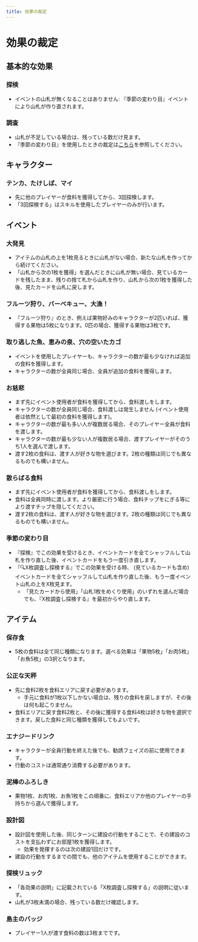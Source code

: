 ```yaml
---
title: 効果の裁定
---
```


# 効果の裁定

## 基本的な効果

### 探検

- イベントの山札が無くなることはありません: 『季節の変わり目』イベントにより山札が作り直されます。

### 調査

- 山札が不足している場合は、残っている数だけ見ます。
- 『季節の変わり目』を使用したときの裁定は[こちら](#季節の変わり目)を参照してください。

## キャラクター

### テンカ、たけしば、マイ

- 先に他のプレイヤーが食料を獲得してから、3回探検します。
- 「3回探検する」はスキルを使用したプレイヤーのみが行います。

## イベント

### 大発見

- アイテムの山札の上を1枚見るときに山札がない場合、新たな山札を作ってから続けてください。
- 「山札から次の1枚を獲得」を選んだときに山札が無い場合、見ているカードを残したまま、残りの捨て札から山札を作り、山札から次の1枚を獲得した後、見たカードを山札に戻します。

### フルーツ狩り、バーベキュー、大漁！

- 『フルーツ狩り』のとき、例えば果物好みのキャラクターが2匹いれば、獲得する果物は5枚になります。0匹の場合、獲得する果物は3枚です。

### 取り逃した魚、恵みの泉、穴の空いたカゴ

- イベントを使用したプレイヤーも、キャラクターの数が最も少なければ追加の食料を獲得します。
- キャラクターの数が全員同じ場合、全員が追加の食料を獲得します。

### お慈悲

- まず先にイベント使用者が食料を獲得してから、食料渡しをします。
- キャラクターの数が全員同じ場合、食料渡しは発生しません (イベント使用者は依然として最初の食料を獲得します)。
- キャラクターの数が最も多い人が複数居る場合、そのプレイヤー全員が食料を渡します。
- キャラクターの数が最も少ない人が複数居る場合、渡すプレイヤーがそのうち1人を選んで渡します。
- 渡す2枚の食料は、渡す人が好きな物を選びます。2枚の種類は同じでも異なるものでも構いません。

### 散らばる食料

- まず先にイベント使用者が食料を獲得してから、食料渡しをします。
- 食料は全員同時に渡します。より厳密に行う場合、食料チップをにぎる等により渡すチップを隠してください。
- 渡す2枚の食料は、渡す人が好きな物を選びます。2枚の種類は同じでも異なるものでも構いません。

### 季節の変わり目

- 『探検』でこの効果を受けるとき、イベントカードを全てシャッフルして山札を作り直した後、イベントカードをもう一度引き直します。
- 『🔍X枚調査し探検する』でこの効果を受ける時、 (見ているカードも含め) イベントカードを全てシャッフルして山札を作り直した後、もう一度イベント山札の上をX枚見ます。
  - 「見たカードから使用」「山札1枚をめくり使用」のいずれを選んだ場合でも、『X枚調査し探検する』を最初からやり直します。

## アイテム

### 保存食

- 5枚の食料は全て同じ種類になります。選べる効果は「果物5枚」「お肉5枚」「お魚5枚」の3択となります。

### 公正な天秤

- 先に食料2枚を食料エリアに戻す必要があります。
  - 手元に食料が1枚以下しかない場合は、残りの食料を戻しますが、その後は何も起こりません。
- 食料エリアに戻す食料2枚と、その後に獲得する食料4枚は好きな物を選択できます。戻した食料と同じ種類を獲得してもよいです。

### エナジードリンク

- キャラクターが全員行動を終えた後でも、勧誘フェイズの前に使用できます。
- 行動のコストは通常通り消費する必要があります。

### 泥棒のふろしき

- 果物1枚、お肉1枚、お魚1枚をこの順番に、食料エリアか他のプレイヤーの手持ちから選んで獲得します。

### 設計図

- 設計図を使用した後、同じターンに建設の行動をすることで、その建設のコストを支払わずにお部屋1枚を獲得します。
  - 効果を発揮するのは次の建設1回だけです。
- 建設の行動をするまでの間でも、他のアイテムを使用することができます。

### 探検リュック

- 「各効果の説明」に記載されている「X枚調査し探検する」の説明に従います。
- 山札が3枚未満の場合、残っている数だけ確認します。

### 島主のバッジ

- プレイヤー1人が渡す食料の数は3枚までです。
